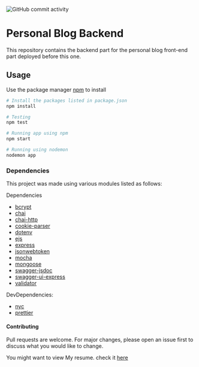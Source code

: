 ![GitHub commit activity](https://img.shields.io/github/commit-activity/m/TresorRw/personal-blog)

# Personal Blog Backend
This repository contains the backend part for the personal blog front-end part deployed before this one.

## Usage 
Use the package manager [npm](https://www.npmjs.com/) to install
```bash
# Install the packages listed in package.json 
npm install
```

```bash
# Testing
npm test
```

```bash
# Running app using npm
npm start
```

```bash
# Running using nodemon
nodemon app
```

### Dependencies
This project was made using various modules listed as follows:

Dependencies
- [bcrypt](https://www.npmjs.com/package/bcrypt)
- [chai](https://www.npmjs.com/package/chai)
- [chai-http](https://www.npmjs.com/package/chai-http)
- [cookie-parser](https://npmjs.com/package/cookie-parser)
- [dotenv](https://www.npmjs.com/package/dotenv)
- [ejs](https://www.npmjs.com/package/ejs)
- [express](https://www.npmjs.com/package/express)
- [jsonwebtoken](https://www.npmjs.com/package/jsonwebtoken)
- [mocha](https://www.npmjs.com/package/mocha)
- [mongoose](https://www.npmjs.com/package/mongoose)
- [swagger-jsdoc](https://www.npmjs.com/package/swagger-jsdoc)
- [swagger-ui-express](https://www.npmjs.com/package/swagger-ui-express)
- [validator](https://www.npmjs.com/package/validator)

DevDependencies:
- [nyc](https://www.npmjs.com/package/nyc)
- [prettier](https://www.npmjs.com/package/prettier)
#### Contributing

Pull requests are welcome. For major changes, please open an issue first to discuss what you would like to change.

You might want to view My resume. check it [here](https://tresor-cv.vercel.app/CYUSA%20Alain%20Tresor%20-CV.pdf)